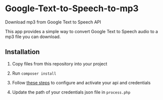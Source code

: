 # Google-Text-to-Speech-to-mp3
Download mp3 from Google Text to Speech API

This app provides a simple way to convert Google Text to Speech audio to a mp3 file you can download.

## Installation

1. Copy files from this repository into your project

2. Run `composer install`

3. Follow [these steps](https://cloud.google.com/text-to-speech/docs/quickstart-client-libraries) to configure and activate your api and credentials

4. Update the path of your credentials json file in `process.php`
